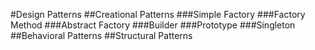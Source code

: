 #Design Patterns
##Creational Patterns
###Simple Factory
###Factory Method
###Abstract Factory
###Builder
###Prototype
###Singleton
##Behavioral Patterns
##Structural Patterns